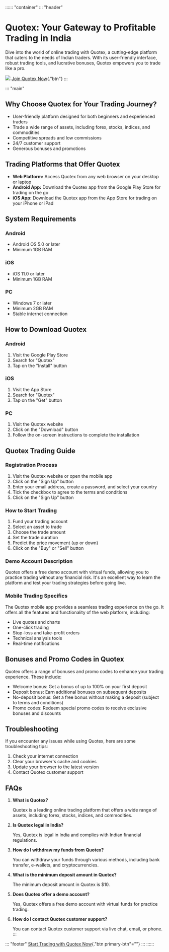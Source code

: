 :::::: \"container\"
::: \"header\"
# Quotex: Your Gateway to Profitable Trading in India

Dive into the world of online trading with Quotex, a cutting-edge
platform that caters to the needs of Indian traders. With its
user-friendly interface, robust trading tools, and lucrative bonuses,
Quotex empowers you to trade like a pro.

[![](https://static.quotex.io/files/1_en/300_250.jpg)](https://traff.sbs/brokerqxsignupf)
[Join Quotex Now](\%22https://traff.sbs/quotexonelink\%22){."btn"}
:::

::: \"main\"
## Why Choose Quotex for Your Trading Journey?

-   User-friendly platform designed for both beginners and experienced
    traders
-   Trade a wide range of assets, including forex, stocks, indices, and
    commodities
-   Competitive spreads and low commissions
-   24/7 customer support
-   Generous bonuses and promotions

## Trading Platforms that Offer Quotex

-   **Web Platform:** Access Quotex from any web browser on your desktop
    or laptop
-   **Android App:** Download the Quotex app from the Google Play Store
    for trading on the go
-   **iOS App:** Download the Quotex app from the App Store for trading
    on your iPhone or iPad

## System Requirements

### Android

-   Android OS 5.0 or later
-   Minimum 1GB RAM

### iOS

-   iOS 11.0 or later
-   Minimum 1GB RAM

### PC

-   Windows 7 or later
-   Minimum 2GB RAM
-   Stable internet connection

## How to Download Quotex

### Android

1.  Visit the Google Play Store
2.  Search for "Quotex"
3.  Tap on the "Install" button

### iOS

1.  Visit the App Store
2.  Search for "Quotex"
3.  Tap on the "Get" button

### PC

1.  Visit the Quotex website
2.  Click on the "Download" button
3.  Follow the on-screen instructions to complete the installation

## Quotex Trading Guide

### Registration Process

1.  Visit the Quotex website or open the mobile app
2.  Click on the "Sign Up" button
3.  Enter your email address, create a password, and select your country
4.  Tick the checkbox to agree to the terms and conditions
5.  Click on the "Sign Up" button

### How to Start Trading

1.  Fund your trading account
2.  Select an asset to trade
3.  Choose the trade amount
4.  Set the trade duration
5.  Predict the price movement (up or down)
6.  Click on the "Buy" or "Sell" button

### Demo Account Description

Quotex offers a free demo account with virtual funds, allowing you to
practice trading without any financial risk. It\'s an excellent way to
learn the platform and test your trading strategies before going live.

### Mobile Trading Specifics

The Quotex mobile app provides a seamless trading experience on the go.
It offers all the features and functionality of the web platform,
including:

-   Live quotes and charts
-   One-click trading
-   Stop-loss and take-profit orders
-   Technical analysis tools
-   Real-time notifications

## Bonuses and Promo Codes in Quotex

Quotex offers a range of bonuses and promo codes to enhance your trading
experience. These include:

-   Welcome bonus: Get a bonus of up to 100% on your first deposit
-   Deposit bonus: Earn additional bonuses on subsequent deposits
-   No-deposit bonus: Get a free bonus without making a deposit (subject
    to terms and conditions)
-   Promo codes: Redeem special promo codes to receive exclusive bonuses
    and discounts

## Troubleshooting

If you encounter any issues while using Quotex, here are some
troubleshooting tips:

1.  Check your internet connection
2.  Clear your browser\'s cache and cookies
3.  Update your browser to the latest version
4.  Contact Quotex customer support

## FAQs

1.  **What is Quotex?**

    Quotex is a leading online trading platform that offers a wide range
    of assets, including forex, stocks, indices, and commodities.

2.  **Is Quotex legal in India?**

    Yes, Quotex is legal in India and complies with Indian financial
    regulations.

3.  **How do I withdraw my funds from Quotex?**

    You can withdraw your funds through various methods, including bank
    transfer, e-wallets, and cryptocurrencies.

4.  **What is the minimum deposit amount in Quotex?**

    The minimum deposit amount in Quotex is \$10.

5.  **Does Quotex offer a demo account?**

    Yes, Quotex offers a free demo account with virtual funds for
    practice trading.

6.  **How do I contact Quotex customer support?**

    You can contact Quotex customer support via live chat, email, or
    phone.
:::

::: \"footer\"
[Start Trading with Quotex
Now](\%22https://traff.sbs/quotexonelink\%22){."btn
primary-btn"=""}
:::
::::::

